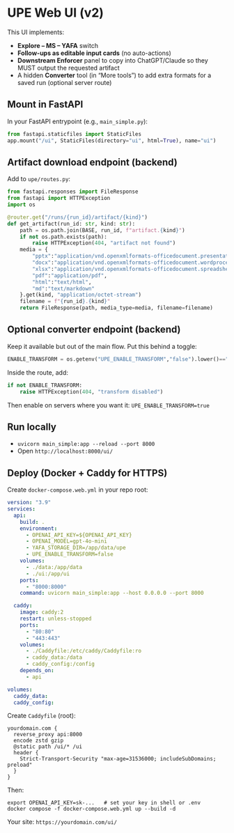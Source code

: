 # UPE Web UI (v2)

This UI implements:
- **Explore – MS – YAFA** switch
- **Follow-ups as editable input cards** (no auto-actions)
- **Downstream Enforcer** panel to copy into ChatGPT/Claude so they MUST output the requested artifact
- A hidden **Converter** tool (in “More tools”) to add extra formats for a saved run (optional server route)

## Mount in FastAPI
In your FastAPI entrypoint (e.g., `main_simple.py`):
```python
from fastapi.staticfiles import StaticFiles
app.mount("/ui", StaticFiles(directory="ui", html=True), name="ui")
```

## Artifact download endpoint (backend)
Add to `upe/routes.py`:
```python
from fastapi.responses import FileResponse
from fastapi import HTTPException
import os

@router.get("/runs/{run_id}/artifact/{kind}")
def get_artifact(run_id: str, kind: str):
    path = os.path.join(BASE, run_id, f"artifact.{kind}")
    if not os.path.exists(path):
        raise HTTPException(404, "artifact not found")
    media = {
        "pptx":"application/vnd.openxmlformats-officedocument.presentationml.presentation",
        "docx":"application/vnd.openxmlformats-officedocument.wordprocessingml.document",
        "xlsx":"application/vnd.openxmlformats-officedocument.spreadsheetml.sheet",
        "pdf":"application/pdf",
        "html":"text/html",
        "md":"text/markdown"
    }.get(kind, "application/octet-stream")
    filename = f"{run_id}.{kind}"
    return FileResponse(path, media_type=media, filename=filename)
```

## Optional converter endpoint (backend)
Keep it available but out of the main flow. Put this behind a toggle:
```python
ENABLE_TRANSFORM = os.getenv("UPE_ENABLE_TRANSFORM","false").lower()=="true"
```
Inside the route, add:
```python
if not ENABLE_TRANSFORM:
    raise HTTPException(404, "transform disabled")
```
Then enable on servers where you want it: `UPE_ENABLE_TRANSFORM=true`

## Run locally
- `uvicorn main_simple:app --reload --port 8000`
- Open `http://localhost:8000/ui/`

## Deploy (Docker + Caddy for HTTPS)
Create `docker-compose.web.yml` in your repo root:
```yaml
version: "3.9"
services:
  api:
    build: .
    environment:
      - OPENAI_API_KEY=${OPENAI_API_KEY}
      - OPENAI_MODEL=gpt-4o-mini
      - YAFA_STORAGE_DIR=/app/data/upe
      - UPE_ENABLE_TRANSFORM=false
    volumes:
      - ./data:/app/data
      - ./ui:/app/ui
    ports:
      - "8000:8000"
    command: uvicorn main_simple:app --host 0.0.0.0 --port 8000

  caddy:
    image: caddy:2
    restart: unless-stopped
    ports:
      - "80:80"
      - "443:443"
    volumes:
      - ./Caddyfile:/etc/caddy/Caddyfile:ro
      - caddy_data:/data
      - caddy_config:/config
    depends_on:
      - api

volumes:
  caddy_data:
  caddy_config:
```

Create `Caddyfile` (root):
```
yourdomain.com {
  reverse_proxy api:8000
  encode zstd gzip
  @static path /ui/* /ui
  header {
    Strict-Transport-Security "max-age=31536000; includeSubDomains; preload"
  }
}
```

Then:
```
export OPENAI_API_KEY=sk-...   # set your key in shell or .env
docker compose -f docker-compose.web.yml up --build -d
```

Your site: `https://yourdomain.com/ui/`
